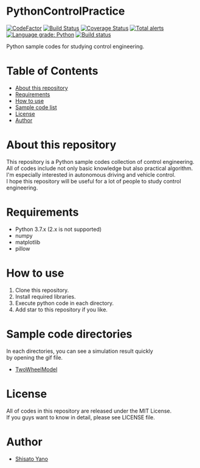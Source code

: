 # PythonControlPractice

[![CodeFactor](https://www.codefactor.io/repository/github/shisatoyano/pythoncontrolpractice/badge)](https://www.codefactor.io/repository/github/shisatoyano/pythoncontrolpractice)
[![Build Status](https://travis-ci.com/ShisatoYano/PythonControlPractice.svg?branch=master)](https://travis-ci.com/ShisatoYano/PythonControlPractice)
[![Coverage Status](https://coveralls.io/repos/github/ShisatoYano/PythonControlPractice/badge.svg?branch=master)](https://coveralls.io/github/ShisatoYano/PythonControlPractice?branch=master)
[![Total alerts](https://img.shields.io/lgtm/alerts/g/ShisatoYano/PythonControlPractice.svg?logo=lgtm&logoWidth=18)](https://lgtm.com/projects/g/ShisatoYano/PythonControlPractice/alerts/)  
[![Language grade: Python](https://img.shields.io/lgtm/grade/python/g/ShisatoYano/PythonControlPractice.svg?logo=lgtm&logoWidth=18)](https://lgtm.com/projects/g/ShisatoYano/PythonControlPractice/context:python)
[![Build status](https://ci.appveyor.com/api/projects/status/sw6nn7yddmbr37xs?svg=true)](https://ci.appveyor.com/project/ShisatoYano/pythoncontrolpractice)

Python sample codes for studying control engineering.

# Table of Contents
* [About this repository](#about-this-repository)  
* [Requirements](#requirements)  
* [How to use](#how-to-use)  
* [Sample code list](#sample-code-list)
* [License](#license)  
* [Author](#author)  

# About this repository
This repository is a Python sample codes collection of control engineering.  
All of codes include not only basic knowledge but also practical algorithm.  
I'm especially interested in autonomous driving and vehicle control.  
I hope this repository will be useful for a lot of people to study control engineering.  

# Requirements
* Python 3.7.x (2.x is not supported)
* numpy
* matplotlib
* pillow

# How to use
1. Clone this repository.
2. Install required libraries.
3. Execute python code in each directory.
4. Add star to this repository if you like.

# Sample code directories
In each directories, you can see a simulation result quickly  
by opening the gif file.  

* [TwoWheelModel](TwoWheelModel)

# License
All of codes in this repository are released under the MIT License.  
If you guys want to know in detail, please see LICENSE file.  

# Author
* [Shisato Yano](https://github.com/ShisatoYano)